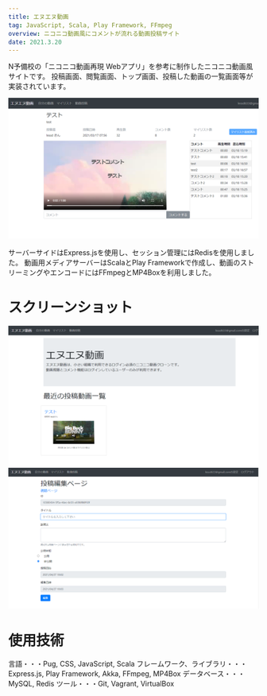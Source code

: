 ```yaml
---
title: エヌエヌ動画
tag: JavaScript, Scala, Play Framework, FFmpeg
overview: ニコニコ動画風にコメントが流れる動画投稿サイト
date: 2021.3.20
---
```


N予備校の「ニコニコ動画再現 Webアプリ」を参考に制作したニコニコ動画風サイトです。 投稿画面、閲覧画面、トップ画面、投稿した動画の一覧画面等が実装されています。

![](/public/posts/nn-douga/screenshot1.png)

サーバーサイドはExpress.jsを使用し、セッション管理にはRedisを使用しました。
動画用メディアサーバーはScalaとPlay Frameworkで作成し、動画のストリーミングやエンコードにはFFmpegとMP4Boxを利用しました。

# スクリーンショット
![](/public/posts/nn-douga/screenshot2.png)
![](/public/posts/nn-douga/screenshot3.png)

# 使用技術
言語・・・Pug, CSS, JavaScript, Scala
フレームワーク、ライブラリ・・・Express.js, Play Framework, Akka, FFmpeg, MP4Box
データベース・・・MySQL, Redis
ツール・・・Git, Vagrant, VirtualBox
